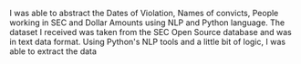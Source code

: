 
I was able to abstract the Dates of Violation, Names of convicts, People working in SEC and Dollar Amounts using NLP and Python language. The dataset I received was taken from the SEC Open Source database and was in text data format. Using Python's NLP tools and a little bit of logic, I was able to extract the data
